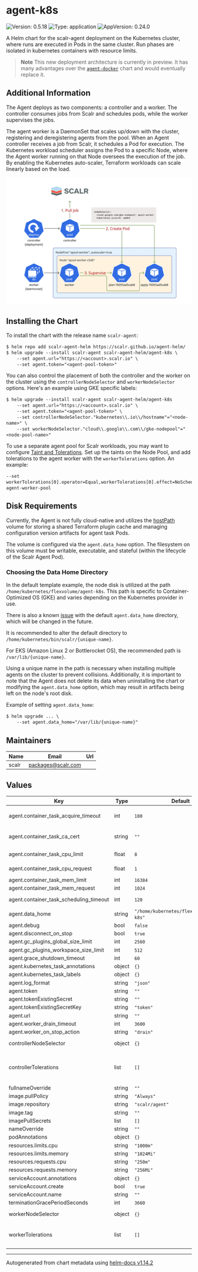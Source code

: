 # agent-k8s

![Version: 0.5.18](https://img.shields.io/badge/Version-0.5.18-informational?style=flat-square) ![Type: application](https://img.shields.io/badge/Type-application-informational?style=flat-square) ![AppVersion: 0.24.0](https://img.shields.io/badge/AppVersion-0.24.0-informational?style=flat-square)

A Helm chart for the scalr-agent deployment on the Kubernetes cluster,
where runs are executed in Pods in the same cluster.
Run phases are isolated in kubernetes containers with resource limits.

> **Note**
> This new deployment architecture is currently in preview.
> It has many advantages over the [`agent-docker`](/charts/agent-docker) chart and
> would eventually replace it.

## Additional Information

The Agent deploys as two components: a controller and a worker. The controller
consumes jobs from Scalr and schedules pods, while the worker supervises the jobs.

The agent worker is a DaemonSet that scales up/down with the cluster, registering
and deregistering agents from the pool. When an Agent controller receives a job from Scalr,
it schedules a Pod for execution. The Kubernetes workload scheduler assigns the Pod
to a specific Node, where the Agent worker running on that Node oversees the execution
of the job. By enabling the Kubernetes auto-scaler, Terraform workloads can scale
linearly based on the load.

![Agent in Kubernetes deployment diagram](/charts/agent-k8s/assets/agent-k8s-deploy-diagram.jpg)

## Installing the Chart

To install the chart with the release name `scalr-agent`:

```console
$ helm repo add scalr-agent-helm https://scalr.github.io/agent-helm/
$ helm upgrade --install scalr-agent scalr-agent-helm/agent-k8s \
    --set agent.url="https://<account>.scalr.io" \
    --set agent.token="<agent-pool-token>"
```

You can also control the placement of both the controller and the worker on the cluster using the `controllerNodeSelector`
and `workerNodeSelector` options. Here's an example using GKE specific labels:

```console
$ helm upgrade --install scalr-agent scalr-agent-helm/agent-k8s
    --set agent.url="https://<account>.scalr.io" \
    --set agent.token="<agent-pool-token>" \
    --set controllerNodeSelector."kubernetes\\.io\\/hostname"="<node-name>" \
    --set workerNodeSelector."cloud\\.google\\.com\\/gke-nodepool"="<node-pool-name>"
```

To use a separate agent pool for Scalr workloads, you may want to configure [Taint and Tolerations](https://kubernetes.io/docs/concepts/scheduling-eviction/taint-and-toleration/).
Set up the taints on the Node Pool, and add tolerations to the agent worker with the `workerTolerations` option. An example:

```console
--set workerTolerations[0].operator=Equal,workerTolerations[0].effect=NoSchedule,workerTolerations[0].key=dedicated,workerTolerations[0].value=scalr-agent-worker-pool
```

## Disk Requirements

Currently, the Agent is not fully cloud-native and utilizes the [hostPath](https://kubernetes.io/docs/concepts/storage/volumes/#hostpath)
volume for storing a shared Terraform plugin cache and managing configuration version artifacts
for agent task Pods.

The volume is configured via the `agent.data_home` option. The filesystem on this volume must be
writable, executable, and stateful (within the lifecycle of the Scalr Agent Pod).

### Choosing the Data Home Directory

In the default template example, the node disk is utilized at the path `/home/kubernetes/flexvolume/agent-k8s`.
This path is specific to Container-Optimized OS (GKE) and varies depending on the Kubernetes provider in use.

There is also a known [issue](https://github.com/Scalr/agent-helm/pull/32) with the default `agent.data_home` directory, which will be changed in the future.

It is recommended to alter the default directory to `/home/kubernetes/bin/scalr/{unique-name}`.

For EKS (Amazon Linux 2 or Bottlerocket OS), the recommended path is `/var/lib/{unique-name}`.

Using a unique name in the path is necessary when installing multiple agents on the cluster
to prevent collisions. Additionally, it is important to note that the Agent does not delete its
data when uninstalling the chart or modifying the `agent.data_home` option, which may result
in artifacts being left on the node's root disk.

Example of setting `agent.data_home`:

```console
$ helm upgrade ... \
    --set agent.data_home="/var/lib/{unique-name}"
```

## Maintainers

| Name | Email | Url |
| ---- | ------ | --- |
| scalr | <packages@scalr.com> |  |

## Values

| Key | Type | Default | Description |
|-----|------|---------|-------------|
| agent.container_task_acquire_timeout | int | `180` | The timeout for the agent worker to acquire the container task (e.g., Kubernetes Pod). This timeout is primarily relevant in Kubernetes node autoscaling scenarios. It includes the time to spin up a new Kubernetes node, pull the agent worker image onto it, deploy the agent worker as part of a DaemonSet, and the time for the worker to launch and acquire the task to continue the run's execution. |
| agent.container_task_ca_cert | string | `""` | The CA certificates bundle to mount it into the container task at `/etc/ssl/certs/ca-certificates.crt`. The CA file can be located inside the agent Pod, allowing selection of a certificate by its path. Alternatively, a base64 string containing the certificate bundle can be used. The example encoding it: `cat /path/to/bundle.ca \| base64`. The bundle should include both your private CAs and the standard set of public CAs. |
| agent.container_task_cpu_limit | float | `8` | CPU resource limit defined in cores. If your container needs two full cores to run, you would put the value 2. If your container only needs ¼ of a core, you would put a value of 0.25 cores. |
| agent.container_task_cpu_request | float | `1` | CPU resource request defined in cores. If your container needs two full cores to run, you would put the value 2. If your container only needs ¼ of a core, you would put a value of 0.25 cores. |
| agent.container_task_mem_limit | int | `16384` | Memory resource limit defined in megabytes. |
| agent.container_task_mem_request | int | `1024` | Memory resource request defined in megabytes. |
| agent.container_task_scheduling_timeout | int | `120` | The container task's (e.g., Kubernetes Pod) scheduling timeout in seconds. The task will be waiting for the scheduling in the queued status; if the cluster does not allocate resources for the container in that timeout, the task will be switched to the errored status. |
| agent.data_home | string | `"/home/kubernetes/flexvolume/agent-k8s"` | The agent working directory on the cluster host node. |
| agent.debug | bool | `false` | Enable debug logs |
| agent.disconnect_on_stop | bool | `true` | Determines if the agent should automatically disconnect from the Scalr agent pool when the service is stopping. |
| agent.gc_plugins_global_size_limit | int | `2560` | Size limit (in megabytes) of the global plugin cache with providers from the public registries. |
| agent.gc_plugins_workspace_size_limit | int | `512` | Size limit (in megabytes) of the workspace plugin cache with providers from the private registries. |
| agent.grace_shutdown_timeout | int | `60` | The timeout in seconds for gracefully shutting down active tasks via the SIGTERM signal. After this timeout, tasks will be terminated with the SIGKILL signal. |
| agent.kubernetes_task_annotations | object | `{}` | Extra annotations to apply to the agent task pods. |
| agent.kubernetes_task_labels | object | `{}` | Extra labels to apply to the agent task pods. |
| agent.log_format | string | `"json"` | The log formatter. Options: "plain" or "dev" or "json". |
| agent.token | string | `""` | The agent pool token. |
| agent.tokenExistingSecret | string | `""` | The name of the secret containing the agent pool token. Secret is created if left empty. |
| agent.tokenExistingSecretKey | string | `"token"` | The key of the secret containing the agent pool token. |
| agent.url | string | `""` | The Scalr url. |
| agent.worker_drain_timeout | int | `3600` | The timeout for draining worker tasks in seconds. After this timeout, tasks will be terminated via the SIGTERM signal. |
| agent.worker_on_stop_action | string | `"drain"` | Defines the SIGTERM/SIGHUP/SIGINT signal handler's shutdown behavior. Options: "drain" or "grace-shutdown" or "force-shutdown". |
| controllerNodeSelector | object | `{}` | Kubernetes Node Selector for assigning controller agent to specific node in the cluster. Example: `--set controllerNodeSelector."cloud\\.google\\.com\\/gke-nodepool"="scalr-agent-controller-pool"` |
| controllerTolerations | list | `[]` | Kubernetes Node Selector for assigning worker agents and scheduling agent tasks to specific nodes in the cluster. The selector must match a node's labels for the pod to be scheduled on that node. Expects input structure as per specification <https://kubernetes.io/docs/reference/generated/kubernetes-api/v1.27/#toleration-v1-core>. Example: `--set controllerTolerations[0].operator=Equal,controllerTolerations[0].effect=NoSchedule,controllerTolerations[0].key=dedicated,controllerTolerations[0].value=scalr-agent-controller-pool` |
| fullnameOverride | string | `""` |  |
| image.pullPolicy | string | `"Always"` | The pullPolicy for a container and the tag of the image. |
| image.repository | string | `"scalr/agent"` | Docker repository for the Scalr Agent image. |
| image.tag | string | `""` | Overrides the image tag whose default is the chart appVersion. |
| imagePullSecrets | list | `[]` |  |
| nameOverride | string | `""` |  |
| podAnnotations | object | `{}` |  |
| resources.limits.cpu | string | `"1000m"` |  |
| resources.limits.memory | string | `"1024Mi"` |  |
| resources.requests.cpu | string | `"250m"` |  |
| resources.requests.memory | string | `"256Mi"` |  |
| serviceAccount.annotations | object | `{}` | Annotations to add to the service account |
| serviceAccount.create | bool | `true` | Specifies whether a service account should be created |
| serviceAccount.name | string | `""` | If not set and create is true, a name is generated using the fullname template |
| terminationGracePeriodSeconds | int | `3660` | Provides the amount of grace time prior to the agent-k8s container being forcibly terminated when marked for deletion or restarted. |
| workerNodeSelector | object | `{}` | Kubernetes Node Selector for the agent worker and the agent task pods. Example: `--set workerNodeSelector."cloud\\.google\\.com\\/gke-nodepool"="scalr-agent-worker-pool"` |
| workerTolerations | list | `[]` | Kubernetes Node Tolerations for the agent worker and the agent task pods. Expects input structure as per specification <https://kubernetes.io/docs/reference/generated/kubernetes-api/v1.27/#toleration-v1-core>. Example: `--set workerTolerations[0].operator=Equal,workerTolerations[0].effect=NoSchedule,workerTolerations[0].key=dedicated,workerTolerations[0].value=scalr-agent-worker-pool` |

----------------------------------------------
Autogenerated from chart metadata using [helm-docs v1.14.2](https://github.com/norwoodj/helm-docs/releases/v1.14.2)
